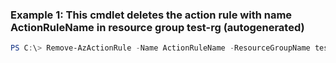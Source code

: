 ### Example 1: This cmdlet deletes the action rule with name ActionRuleName in resource group test-rg (autogenerated)
```powershell
PS C:\> Remove-AzActionRule -Name ActionRuleName -ResourceGroupName test-rg
```

